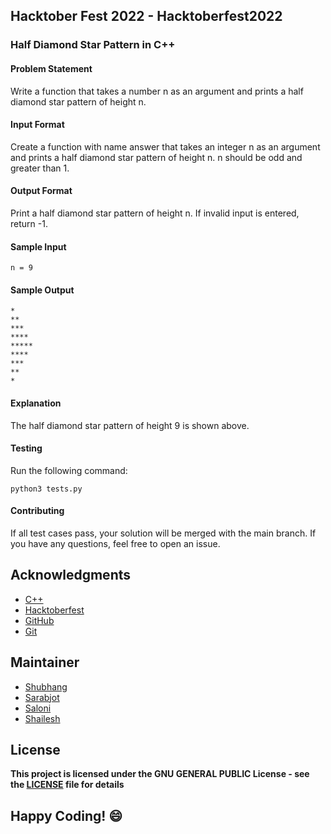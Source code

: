 ## Hacktober Fest 2022 - Hacktoberfest2022

### Half Diamond Star Pattern in C++

#### Problem Statement
Write a function that takes a number n as an argument and prints a half diamond star pattern of height n.

#### Input Format
Create a function with name answer that takes an integer n as an argument and prints a half diamond star pattern of height n. n should be odd and greater than 1.

#### Output Format
Print a half diamond star pattern of height n. If invalid input is entered, return -1.

#### Sample Input
```
n = 9
```

#### Sample Output
```
*
**
***
****
*****
****
***
**
*
```

#### Explanation
The half diamond star pattern of height 9 is shown above.

#### Testing
Run the following command:
```
python3 tests.py
```
#### Contributing
If all test cases pass, your solution will be merged with the main branch. If you have any questions, feel free to open an issue.

## Acknowledgments
- [C++](http://cplusplus.org/)
- [Hacktoberfest](https://hacktoberfest.digitalocean.com/)
- [GitHub](https://github.com)
- [Git](https://git-scm.com/)

## Maintainer
- [Shubhang](https://github.com/Shubhang-2111)
- [Sarabjot](https://github.com/ricky-aufvaa)
- [Saloni](https://github.com/saloni1202)
- [Shailesh](https://github.com/ShaileshKumar007)

## License
**This project is licensed under the GNU GENERAL PUBLIC License - see the [LICENSE](../../LICENSE) file for details**

## Happy Coding! :smile:
